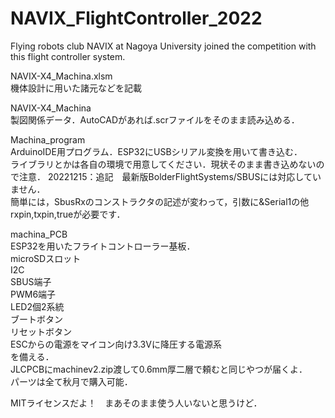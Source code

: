 # NAVIX_FlightController_2022
Flying robots club NAVIX at Nagoya University joined the competition with this flight controller system.

NAVIX-X4_Machina.xlsm  
機体設計に用いた諸元などを記載  

NAVIX-X4_Machina  
製図関係データ．AutoCADがあれば.scrファイルをそのまま読み込める． 

Machina_program  
ArduinoIDE用プログラム．ESP32にUSBシリアル変換を用いて書き込む．  
ライブラリとかは各自の環境で用意してください．現状そのまま書き込めないので注意．
20221215：追記　最新版BolderFlightSystems/SBUSには対応していません．  
簡単には，SbusRxのコンストラクタの記述が変わって，引数に&Serial1の他rxpin,txpin,trueが必要です．

machina_PCB  
ESP32を用いたフライトコントローラー基板．  
microSDスロット  
I2C  
SBUS端子  
PWM6端子  
LED2個2系統  
ブートボタン  
リセットボタン  
ESCからの電源をマイコン向け3.3Vに降圧する電源系  
を備える．  
JLCPCBにmachinev2.zip渡して0.6mm厚二層で頼むと同じやつが届くよ．    
パーツは全て秋月で購入可能．

MITライセンスだよ！　まあそのまま使う人いないと思うけど．

